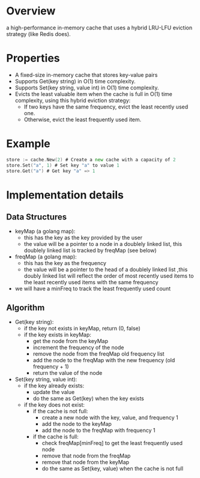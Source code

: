 # Overview
a high-performance in-memory cache that uses a hybrid LRU-LFU eviction strategy (like Redis does).

# Properties
- A fixed-size in-memory cache that stores key-value pairs
- Supports Get(key string) in O(1) time complexity.
- Supports Set(key string, value int) in O(1) time complexity.
- Evicts the least valuable item when the cache is full in O(1) time complexity,
   using this hybrid eviction strategy:
   - If two keys have the same frequency, evict the least recently used one.
   - Otherwise, evict the least frequently used item.

# Example
```go
store := cache.New(2) # Create a new cache with a capacity of 2
store.Set("a", 1) # Set key "a" to value 1
store.Get("a") # Get key "a" => 1
```

# Implementation details
## Data Structures
- keyMap (a golang map):
  - this has the key as the key provided by the user
  - the value will be a pointer to a node in a doublely linked list, this
  doublely linked list is tracked by freqMap (see below)
- freqMap (a golang map):
  - this has the key as the frequency
  - the value will be a pointer to the head of a doublely linked list ,this
  doubly linked list will reflect the order of most recently used items to the
  least recently used items with the same frequency
- we will have a minFreq to track the least frequently used count

## Algorithm
- Get(key string):
  - if the key not exists in keyMap, return (0, false)
  - if the key exists in keyMap:
    - get the node from the keyMap
    - increment the frequency of the node
    - remove the node from the freqMap old frequency list
    - add the node to the freqMap with the new frequency (old frequency + 1)
    - return the value of the node
- Set(key string, value int):
  - if the key already exists:
    - update the value
    - do the same as Get(key) when the key exists
  - if the key does not exist:
    - if the cache is not full:
      - create a new node with the key, value, and frequency 1
      - add the node to the keyMap
      - add the node to the freqMap with frequency 1
    - if the cache is full:
      - check freqMap[minFreq] to get the least frequently used node
      - remove that node from the freqMap
      - remove that node from the keyMap
      - do the same as Set(key, value) when the cache is not full
